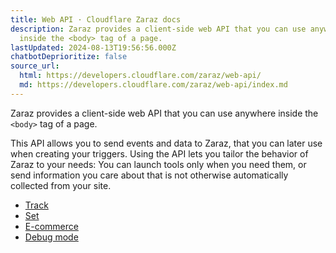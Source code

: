 ```yaml
---
title: Web API · Cloudflare Zaraz docs
description: Zaraz provides a client-side web API that you can use anywhere
  inside the <body> tag of a page.
lastUpdated: 2024-08-13T19:56:56.000Z
chatbotDeprioritize: false
source_url:
  html: https://developers.cloudflare.com/zaraz/web-api/
  md: https://developers.cloudflare.com/zaraz/web-api/index.md
---
```


Zaraz provides a client-side web API that you can use anywhere inside the `<body>` tag of a page.

This API allows you to send events and data to Zaraz, that you can later use when creating your triggers. Using the API lets you tailor the behavior of Zaraz to your needs: You can launch tools only when you need them, or send information you care about that is not otherwise automatically collected from your site.

* [Track](https://developers.cloudflare.com/zaraz/web-api/track/)
* [Set](https://developers.cloudflare.com/zaraz/web-api/set/)
* [E-commerce](https://developers.cloudflare.com/zaraz/web-api/ecommerce/)
* [Debug mode](https://developers.cloudflare.com/zaraz/web-api/debug-mode/)
